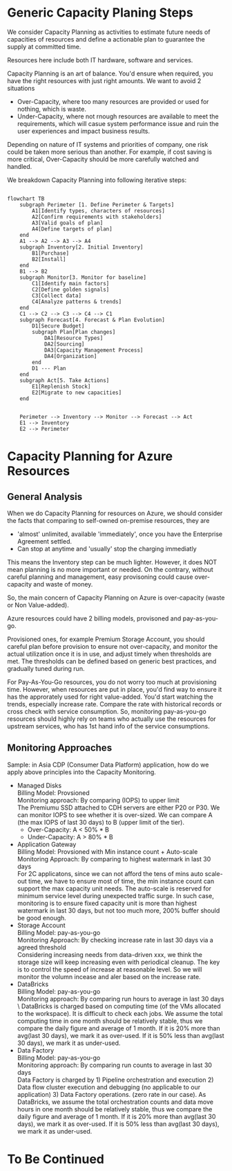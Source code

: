 # Generic Capacity Planing Steps

We consider Capacity Planning as activities to estimate future needs of capacities of resources and define a actionable plan to guarantee the supply at committed time. 

Resources here include both IT hardware, software and services.

Capacity Planning is an art of balance. You'd ensure when required, you have the right resources with just right amounts. We want to avoid 2 situations
- Over-Capacity, where too many resources are provided or used for nothing, which is waste.
- Under-Capacity, where not rnough resources are available to meet the requirements, which will casue system performance issue and ruin the user experiences and impact business results. 

Depending on nature of IT systems and priorities of company, one risk could be taken more serious than another. For example, if cost saving is more critical, Over-Capacity should be more carefully watched and handled. 

We breakdown Capacity Planning into following iterative steps:

````mermaid

flowchart TB
    subgraph Perimeter [1. Define Perimeter & Targets]
        A1[Identify types, characters of resources]
        A2[Confirm requirements with stakeholders]
        A3[Valid goals of plan]
        A4[Define targets of plan]
    end
    A1 --> A2 --> A3 --> A4
    subgraph Inventory[2. Initial Inventory]
        B1[Purchase]
        B2[Install]
    end
    B1 --> B2
    subgraph Monitor[3. Monitor for baseline]
        C1[Identify main factors]
        C2[Define golden signals]
        C3[Collect data]
        C4[Analyze patterns & trends]
    end
    C1 --> C2 --> C3 --> C4 --> C1
    subgraph Forecast[4. Forecast & Plan Evolution]
        D1[Secure Budget]
        subgraph Plan[Plan changes]
            DA1[Resource Types]
            DA2[Sourcing]
            DA3[Capacity Management Process]
            DA4[Organization]
        end
        D1 --- Plan
    end
    subgraph Act[5. Take Actions]
        E1[Replenish Stock]
        E2[Migrate to new capacities]
    end


    Perimeter --> Inventory --> Monitor --> Forecast --> Act
    E1 --> Inventory
    E2 --> Perimeter

````

# Capacity Planning for Azure Resources

## General Analysis
When we do Capacity Planning for resources on Azure, we should consider the facts that comparing to self-owned on-premise resources, they are
- 'almost' unlimited, available 'immediately', once you have the Enterprise Agreement settled.
- Can stop at anytime and 'usually' stop the charging immediatly
  
This means the Inventory step can be much lighter. However, it does NOT mean planning is no more important or needed. On the contrary, without careful planning and management, easy provisoning could cause over-capacity and waste of money. 

So, the main concern of Capacity Planning on Azure is over-capacity (waste or Non Value-added). 

Azure resources could have 2 billing models, provisoned and pay-as-you-go. 

Provisioned ones, for example Premium Storage Account, you should careful plan before provision to ensure not over-capacity, and monitor the actual utilization once it is in use, and adjust timely when thresholds are met.
The thresholds can be defined based on generic best practices, and gradually tuned during run.

For Pay-As-You-Go resources, you do not worry too much at provisioning time. However, when resources are put in place, you'd find way to ensure it has the approrately used for right value-added. You'd start watching the trends, especially increase rate. Compare the rate with historical records or cross check with service consumption. So, monitoring pay-as-you-go resources should highly rely on teams who actually use the resources for upstream services, who has 1st hand info of the service consumptions.

## Monitoring Approaches
Sample: in Asia CDP (Consumer Data Platform) application, how do we apply above principles into the Capacity Monitoring.

- Managed Disks \
  Billing Model: Provsioned\
  Monitoring approach: By comparing (IOPS) to upper limit \
  The Premiumu SSD attached to CDH servers are either P20 or P30. We can monitor IOPS to see whether it is over-sized. We can compare A (the max IOPS of last 30 days) to B (upper limit of the tier). 
  - Over-Capacity: A < 50% * B
  - Under-Capacity: A > 80% * B
- Application Gateway \
  Billing Model: Provsioned with Min instance count + Auto-scale\
  Monitoring Approach: By comparing to highest watermark in last 30 days \
  For 2C applicatons, since we can not afford the tens of mins auto scale-out time, we have to ensure most of time, the min instance count can support the max capacity unit needs. The auto-scale is reserved for minimum service level during unexpected traffic surge. In such case, monitoring is to ensure fixed capacity unit is more than highest watermark in last 30 days, but not too much more, 200% buffer should be good enough. 
- Storage Account \
  Billing Model: pay-as-you-go\
  Monitoring Approach: By checking increase rate in last 30 days via a agreed threshold \
  Considering increasing needs from data-driven xxx, we think the storage size will keep increasing even with periodical cleanup. The key is to control the speed of increase at reasonable level. So we will monitor the volumn incease and aler based on the increase rate. 
- DataBricks \
  Billing Model: pay-as-you-go\
  Monitoring approach: By comparing run hours to average in last 30 days \ 
  DataBricks is charged based on computing time (of the VMs allocated to the workspace). It is difficult to check each jobs. We assume the total computing time in one month should be relatively stable, thus we compare the daily figure and average of 1 month. If it is 20% more than avg(last 30 days), we mark it as over-used. If it is 50% less than avg(last 30 days), we mark it as under-used.
- Data Factory \
  Billing Model: pay-as-you-go\
  Monitoring approach: By comparing run counts to average in last 30 days \
  Data Factory is charged by 1) Pipeline orchestration and execution 2) Data flow cluster execution and debugging (no applicable to our application) 3) Data Factory operations. (zero rate in our case). As DataBricks, we assume the total orchestration counts and data move hours in one month should be relatively stable, thus we compare the daily figure and average of 1 month. If it is 20% more than avg(last 30 days), we mark it as over-used. If it is 50% less than avg(last 30 days), we mark it as under-used. 


# To Be Continued 

